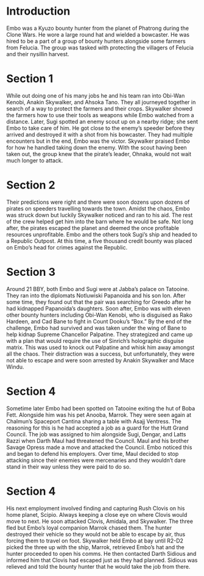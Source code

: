 # Introduction

Embo was a Kyuzo bounty hunter from the planet of Phatrong during the Clone Wars.
He wore a large round hat and wielded a bowcaster.
He was hired to be a part of a group of bounty hunters alongside some farmers from Felucia.
The group was tasked with protecting the villagers of Felucia and their nysillin harvest.

# Section 1

While out doing one of his many jobs he and his team ran into Obi-Wan Kenobi, Anakin Skywalker, and Ahsoka Tano.
They all journeyed together in search of a way to protect the farmers and their crops.
Skywalker showed the farmers how to use their tools as weapons while Embo watched from a distance.
Later, Sugi spotted an enemy scout up on a nearby ridge; she sent Embo to take care of him.
He got close to the enemy’s speeder before they arrived and destroyed it with a shot from his bowcaster.
They had multiple encounters but in the end, Embo was the victor.
Skywalker praised Embo for how he handled taking down the enemy.
With the scout having been taken out, the group knew that the pirate’s leader, Ohnaka, would not wait much longer to attack.

# Section 2

Their predictions were right and there were soon dozens upon dozens of pirates on speeders travelling towards the town.
Amidst the chaos, Embo was struck down but luckily Skywalker noticed and ran to his aid.
The rest of the crew helped get him into the barn where he would be safe.
Not long after, the pirates escaped the planet and deemed the once profitable resources unprofitable.
Embo and the others took Sugi’s ship and headed to a Republic Outpost.
At this time, a five thousand credit bounty was placed on Embo’s head for crimes against the Republic.

# Section 3

Around 21 BBY, both Embo and Sugi were at Jabba’s palace on Tatooine.
They ran into the diplomats Notluwiski Papanoida and his son Ion.
After some time, they found out that the pair was searching for Greedo after he had kidnapped Papanoida’s daughters.
Soon after, Embo was with eleven other bounty hunters including Obi-Wan Kenobi, who is disguised as Rako Hardeen, and Cad Bane to fight in Count Dooku’s “Box.” By the end of the challenge, Embo had survived and was taken under the wing of Bane to help kidnap Supreme Chancellor Palpatine.
They strategized and came up with a plan that would require the use of Sinrich’s holographic disguise matrix.
This was used to knock out Palpatine and whisk him away amongst all the chaos.
Their distraction was a success, but unfortunately, they were not able to escape and were soon arrested by Anakin Skywalker and Mace Windu.

# Section 4

Sometime later Embo had been spotted on Tatooine exiting the hut of Boba Fett.
Alongside him was his pet Anooba, Marrok.
They were seen again at Chalmun’s Spaceport Cantina sharing a table with Asajj Ventress.
The reasoning for this is he had accepted a job as a guard for the Hutt Grand Council.
The job was assigned to him alongside Sugi, Dengar, and Latts Razzi when Darth Maul had threatened the Council.
Maul and his brother Savage Opress made a move and attacked the Council.
Embo noticed this and began to defend his employers.
Over time, Maul decided to stop attacking since their enemies were mercenaries and they wouldn’t dare stand in their way unless they were paid to do so.

# Section 4

His next employment involved finding and capturing Rush Clovis on his home planet, Scipio.
Always keeping a close eye on where Clovis would move to next.
He soon attacked Clovis, Amidala, and Skywalker.
The three fled but Embo’s loyal companion Marrok chased them.
The hunter destroyed their vehicle so they would not be able to escape by air, thus forcing them to travel on foot.
Skywalker held Embo at bay until R2-D2 picked the three up with the ship, Marrok, retrieved Embo’s hat and the hunter proceeded to open his comms.
He then contacted Darth Sidious and informed him that Clovis had escaped just as they had planned.
Sidious was relieved and told the bounty hunter that he would take the job from there.
